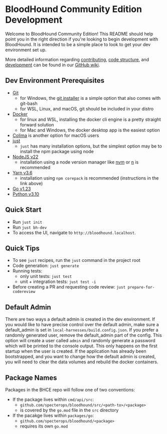 # BloodHound Community Edition Development

Welcome to BloodHound Community Edition! This README should help point you in the right direction if you're looking to begin development with BloodHound.
It is intended to be a simple place to look to get your dev environment set up.

More detailed information regarding [contributing](https://github.com/SpecterOps/BloodHound/wiki/Contributing), [code structure](https://github.com/SpecterOps/BloodHound/wiki/Code), and [development](https://github.com/SpecterOps/BloodHound/wiki/Development) can be found in our [GitHub wiki](https://github.com/SpecterOps/BloodHound/wiki).

## Dev Environment Prerequisites

- [Git](https://git-scm.com/)
    - for Windows, the [git installer](https://git-scm.com/downloads/win) is a simple option that also comes with git-bash
    - for WSL, Linux, and macOS, git should be included in your distro
- [Docker](https://www.docker.com/get-started/)
    - for linux and WSL, installing the docker cli engine is a pretty straight forward solution
    - for Mac and Windows, the docker desktop app is the easiest option
- [Colima](https://github.com/abiosoft/colima) is another option for macOS users
- [just](https://github.com/casey/just)
    - `just` has many installation options, but the simplest option may be to install the npm package using node
- [NodeJS v22](https://nodejs.org/en)
    - installation using a node version manager like [nvm](https://github.com/nvm-sh/nvm) or [n](https://github.com/tj/n) is recommended
- [Yarn v3.6](https://v3.yarnpkg.com/getting-started/install)
    - installation using `npm corepack` is recommended (instructions in the link above)
- [Go v1.23](https://go.dev/dl/)
- [Python v3.10](https://www.python.org/downloads/)

## Quick Start

- Run `just init`
- Run `just bh-dev`
- To access the UI, navigate to `http://bloodhound.localhost`.

## Quick Tips

- To see `just` recipes, run the `just` command in the project root
- Code generation: `just generate`
- Running tests:
  - only unit tests: `just test`
  - unit + integration tests: `just test -i`
- Before creating a PR and requesting code review: `just prepare-for-codereview`

## Default Admin
There are two ways a default admin is created in the dev environment. If you would like to have
precise control over the default admin, make sure a default_admin is set in `local-harnesses/build.config.json`.
If you prefer a randomly generated user, remove the default_admin part of the config. This option will create
a user called `admin` and randomly generate a password which will be printed to the console output.
This only happens on the first startup when the user is created. If the application has already been
bootstrapped, and you want to change how the default admin is created, you will need to clear the data
volumes and rebuild the docker containers.

## Package Names
Packages in the BHCE repo will follow one of two conventions:

- If the package lives within `cmd/api/src`:
  - `github.com/specterops/bloodhound/src/<path-to>/<package>`
  - is covered by the `go.mod` file in the `src` directory
- If the pacakge lives within `packages/go`:
  - `github.com/specterops/bloodhound/<package>`
  - requires its own `go.mod`
